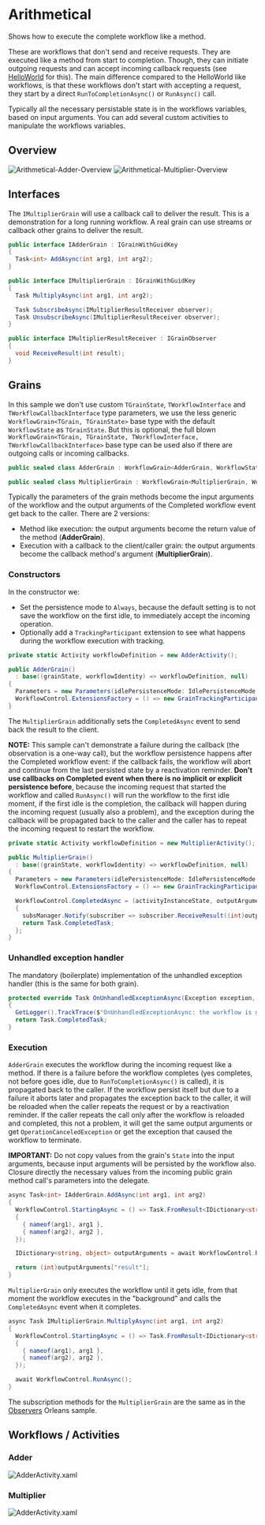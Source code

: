 # Arithmetical

Shows how to execute the complete workflow like a method.

These are workflows that don't send and receive requests. They are executed like a method from start to completion. Though, they can initiate outgoing requests and can accept incoming callback requests (see [HelloWorld](https://github.com/OrleansContrib/Orleans.Activities/blob/docs-master/docs/HelloWorld/HelloWorld.md) for this). The main difference compared to the HelloWorld like workflows, is that these workflows don't start with accepting a request, they start by a direct `RunToCompletionAsync()` or `RunAsync()` call.

Typically all the necessary persistable state is in the workflows variables, based on input arguments. You can add several custom activities to manipulate the workflows variables.

## Overview

![Arithmetical-Adder-Overview](https://github.com/OrleansContrib/Orleans.Activities/raw/docs-master/docs/Arithmetical/Arithmetical-Adder-Overview.png)
![Arithmetical-Multiplier-Overview](https://github.com/OrleansContrib/Orleans.Activities/raw/docs-master/docs/Arithmetical/Arithmetical-Multiplier-Overview.png)

## Interfaces

The `IMultiplierGrain` will use a callback call to deliver the result. This is a demonstration for a long running workflow. A real grain can use streams or callback other grains to deliver the result.

```c#
public interface IAdderGrain : IGrainWithGuidKey
{
  Task<int> AddAsync(int arg1, int arg2);
}

public interface IMultiplierGrain : IGrainWithGuidKey
{
  Task MultiplyAsync(int arg1, int arg2);

  Task SubscribeAsync(IMultiplierResultReceiver observer);
  Task UnsubscribeAsync(IMultiplierResultReceiver observer);
}

public interface IMultiplierResultReceiver : IGrainObserver
{
  void ReceiveResult(int result);
}
```

## Grains

In this sample we don't use custom `TGrainState`, `TWorkflowInterface` and `TWorkflowCallbackInterface` type parameters, we use the less generic `WorkflowGrain<TGrain, TGrainState>` base type with the default `WorkflowState` as `TGrainState`. But this is optional, the full blown `WorkflowGrain<TGrain, TGrainState, TWorkflowInterface, TWorkflowCallbackInterface>` base type can be used also if there are outgoing calls or incoming callbacks.

```c#
public sealed class AdderGrain : WorkflowGrain<AdderGrain, WorkflowState>, IAdderGrain { ... }

public sealed class MultiplierGrain : WorkflowGrain<MultiplierGrain, WorkflowState>, IMultiplierGrain { ... }
```

Typically the parameters of the grain methods become the input arguments of the workflow and the output arguments of the Completed workflow event get back to the caller. There are 2 versions:

* Method like execution: the output arguments become the return value of the method (__AdderGrain__).
* Execution with a callback to the client/caller grain: the output arguments become the callback method's argument (__MultiplierGrain__).

### Constructors

In the constructor we:

* Set the persistence mode to `Always`, because the default setting is to not save the workflow on the first idle, to immediately accept the incoming operation.
* Optionally add a `TrackingParticipant` extension to see what happens during the workflow execution with tracking.

```c#
private static Activity workflowDefinition = new AdderActivity();

public AdderGrain()
  : base((grainState, workflowIdentity) => workflowDefinition, null)
{
  Parameters = new Parameters(idlePersistenceMode: IdlePersistenceMode.Always);
  WorkflowControl.ExtensionsFactory = () => new GrainTrackingParticipant(GetLogger()).Yield();
}
```

The `MultiplierGrain` additionally sets the `CompletedAsync` event to send back the result to the client.

__NOTE:__ This sample can't demonstrate a failure during the callback (the observation is a one-way call), but the workflow persistence happens after the Completed workflow event: if the callback fails, the workflow will abort and continue from the last persisted state by a reactivation reminder. __Don't use callbacks on Completed event when there is no implicit or explicit persistence before__, because the incoming request that started the workflow and called `RunAsync()` will run the workflow to the first idle moment, if the first idle is the completion, the callback will happen during the incoming request (usually also a problem), and the exception during the callback will be propagated back to the caller and the caller has to repeat the incoming request to restart the workflow.

```c#
private static Activity workflowDefinition = new MultiplierActivity();

public MultiplierGrain()
  : base((grainState, workflowIdentity) => workflowDefinition, null)
{
  Parameters = new Parameters(idlePersistenceMode: IdlePersistenceMode.Always);
  WorkflowControl.ExtensionsFactory = () => new GrainTrackingParticipant(GetLogger()).Yield();

  WorkflowControl.CompletedAsync = (activityInstanceState, outputArguments, terminationException) =>
  {
    subsManager.Notify(subscriber => subscriber.ReceiveResult((int)outputArguments["result"]));
    return Task.CompletedTask;
  };
}
```

### Unhandled exception handler

The mandatory (boilerplate) implementation of the unhandled exception handler (this is the same for both grain).

```c#
protected override Task OnUnhandledExceptionAsync(Exception exception, Activity source)
{
  GetLogger().TrackTrace($"OnUnhandledExceptionAsync: the workflow is going to {Parameters.UnhandledExceptionAction}\n\n{exception}", Runtime.Severity.Error);
  return Task.CompletedTask;
}
```

### Execution

`AdderGrain` executes the workflow during the incoming request like a method. If there is a failure before the workflow completes (yes completes, not before goes idle, due to `RunToCompletionAsync()` is called), it is propagated back to the caller. If the workflow persist itself but due to a failure it aborts later and propagates the exception back to the caller, it will be reloaded when the caller repeats the request or by a reactivation reminder. If the caller repeats the call only after the workflow is reloaded and completed, this not a problem, it will get the same output arguments or get `OperationCanceledException` or get the exception that caused the workflow to terminate.

__IMPORTANT:__ Do not copy values from the grain's `State` into the input arguments, because input arguments will be persisted by the workflow also. Closure directly the necessary values from the incoming public grain method call's parameters into the delegate.

```c#
async Task<int> IAdderGrain.AddAsync(int arg1, int arg2)
{
  WorkflowControl.StartingAsync = () => Task.FromResult<IDictionary<string, object>>(new Dictionary<string, object>()
  {
    { nameof(arg1), arg1 },
    { nameof(arg2), arg2 },
  });

  IDictionary<string, object> outputArguments = await WorkflowControl.RunToCompletionAsync();

  return (int)outputArguments["result"];
}
```

`MultiplierGrain` only executes the workflow until it gets idle, from that moment the workflow executes in the "background" and calls the `CompletedAsync` event when it completes.

```c#
async Task IMultiplierGrain.MultiplyAsync(int arg1, int arg2)
{
  WorkflowControl.StartingAsync = () => Task.FromResult<IDictionary<string, object>>(new Dictionary<string, object>()
  {
    { nameof(arg1), arg1 },
    { nameof(arg2), arg2 },
  });

  await WorkflowControl.RunAsync();
}
```

The subscription methods for the `MultiplierGrain` are the same as in the [Observers](http://dotnet.github.io/orleans/Documentation/Getting-Started-With-Orleans/Observers) Orleans sample.

## Workflows / Activities

### Adder

![AdderActivity.xaml](https://github.com/OrleansContrib/Orleans.Activities/raw/docs-master/docs/Arithmetical/AdderActivity.png)

### Multiplier

![AdderActivity.xaml](https://github.com/OrleansContrib/Orleans.Activities/raw/docs-master/docs/Arithmetical/MultiplierActivity.png)
